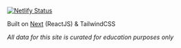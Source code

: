 [![Netlify Status](https://api.netlify.com/api/v1/badges/dd2e281e-aaae-4491-a9d7-61fa3ac01594/deploy-status)](https://app.netlify.com/sites/kickofftv/deploys)

Built on [Next](https://nextjs.org/) (ReactJS) & TailwindCSS

*All data for this site is curated for education purposes only*
